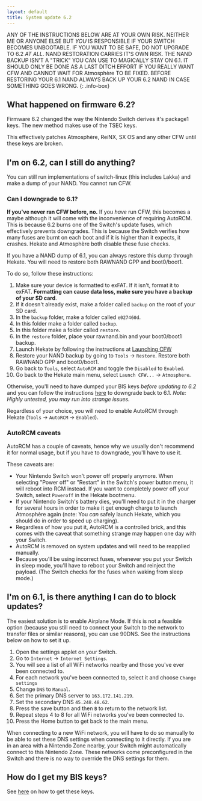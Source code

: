```yaml
---
layout: default
title: System update 6.2
---
```


ANY OF THE INSTRUCTIONS BELOW ARE AT YOUR OWN RISK. NEITHER ME OR ANYONE ELSE BUT _YOU_ IS RESPONSIBLE IF YOUR SWITCH BECOMES UNBOOTABLE. IF YOU WANT TO BE SAFE, DO NOT UPGRADE TO 6.2 _AT ALL_. NAND RESTORATION CARRIES IT'S OWN RISK. THE NAND BACKUP ISN'T A "TRICK" YOU CAN USE TO MAGICALLY STAY ON 6.1. IT SHOULD ONLY BE DONE AS A LAST DITCH EFFORT IF YOU REALLY WANT CFW AND CANNOT WAIT FOR Atmosphère TO BE FIXED. BEFORE RESTORING YOUR 6.1 NAND ALWAYS BACK UP YOUR 6.2 NAND IN CASE SOMETHING GOES WRONG.
{: .info-box}

## What happened on firmware 6.2?

Firmware 6.2 changed the way the Nintendo Switch derives it's package1 keys. The new method makes use of the TSEC keys.

This effectively patches Atmosphère, ReiNX, SX OS and any other CFW until these keys are broken.

## I'm on 6.2, can I still do anything?

You can still run implementations of switch-linux (this includes Lakka) and make a dump of your NAND. You cannot run CFW.

### Can I downgrade to 6.1?

**If you've never ran CFW before, no.** If you _have_ run CFW, this becomes a maybe although it will come with the inconvenience of requiring AutoRCM. This is because 6.2 burns one of the Switch's update fuses, which effectively prevents downgrades. This is because the Switch verifies how many fuses are burnt on each boot and if it is higher than it expects, it crashes. Hekate and Atmosphère both disable these fuse checks.

If you have a NAND dump of 6.1, you can always restore this dump through Hekate. You will need to restore both RAWNAND GPP and boot0/boot1.

To do so, follow these instructions:

1. Make sure your device is formatted to exFAT. If it isn't, format it to exFAT. **Formatting can cause data loss, make sure you have a backup of your SD card**.
2. If it doesn't already exist, make a folder called `backup` on the root of your SD card.
3. In the `backup` folder, make a folder called `e027460d`.
4. In this folder make a folder called `backup`.
5. In this folder make a folder called `restore`.
6. In the `restore` folder, place your rawnand.bin and your boot0/boot1 backup.
7. Launch Hekate by following the instructions at [Launching CFW](/launching-cfw/)
8. Restore your NAND backup by going to `Tools` -> `Restore`. Restore both RAWNAND GPP and boot0/boot1.
9. Go back to `Tools`, select `AutoRCM` and toggle the `Disabled` to `Enabled`.
10. Go back to the Hekate main menu, select `Launch CFW...` -> `Atmosphere`.

Otherwise, you'll need to have dumped your BIS keys _before updating to 6.2_ and you can follow the instructions [here](https://gbatemp.net/threads/how-to-install-run-any-switch-firmware-unofficially-without-burning-any-fuses.507461/) to downgrade back to 6.1. _Note: Highly untested, you may run into strange issues._

Regardless of your choice, you will need to enable AutoRCM through Hekate (`Tools` -> `AutoRCM` -> `Enabled`).

### AutoRCM caveats

AutoRCM has a couple of caveats, hence why we usually don't recommend it for normal usage, but if you have to downgrade, you'll have to use it.

These caveats are:
- Your Nintendo Switch won't power off properly anymore. When selecting "Power off" or "Restart" in the Switch's power button menu, it will reboot into RCM instead. If you want to completely power off your Switch, select `Poweroff` in the Hekate bootmenu.
- If your Nintendo Switch's battery dies, you'll need to put it in the charger for several hours in order to make it get enough charge to launch Atmosphère again (note: You _can_ safely launch Hekate, which you should do in order to speed up charging).
- Regardless of how you put it, AutoRCM is a controlled brick, and this comes with the caveat that something strange may happen one day with your Switch.
- AutoRCM is removed on system updates and will need to be reapplied manually.
- Because you'll be using incorrect fuses, whenever you put your Switch in sleep mode, you'll have to reboot your Switch and reinject the payload. (The Switch checks for the fuses when waking from sleep mode.)

## I'm on 6.1, is there anything I can do to block updates?

The easiest solution is to enable Airplane Mode. If this is not a feasible option (because you still need to connect your Switch to the network to transfer files or similar reasons), you can use 90DNS. See the instructions below on how to set it up.

1. Open the settings applet on your Switch.
2. Go to `Internet` -> `Internet Settings`.
3. You will see a list of all WiFi networks nearby and those you've ever been connected to.
4. For each network you've been connected to, select it and choose `Change settings`
5. Change `DNS` to `Manual`.
6. Set the primary DNS server to `163.172.141.219`.
7. Set the secondary DNS `45.248.48.62`.
8. Press the save button and then `B` to return to the network list.
9. Repeat steps 4 to 8 for all WiFi networks you've been connected to.
10. Press the Home button to get back to the main menu.

When connecting to a new WiFi network, you will have to do so manually to be able to set these DNS settings when connecting to it directly. If you are in an area with a Nintendo Zone nearby, your Switch might automatically connect to this Nintendo Zone. These networks come preconfigured in the Switch and there is no way to override the DNS settings for them.

## How do I get my BIS keys?

See [here](biskeydump.html) on how to get these keys.
